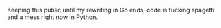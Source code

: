 Keeping this public until my rewriting in Go ends, code is fucking spagetti and a mess right now in Python. 
